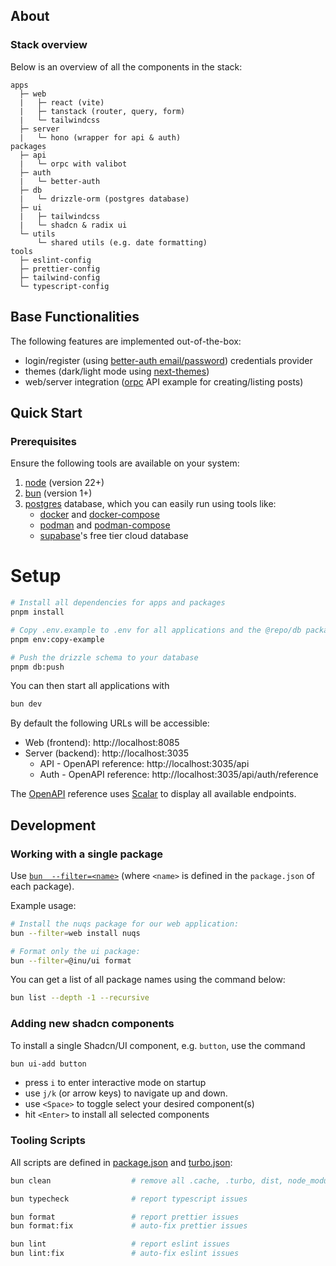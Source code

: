 ## About

### Stack overview

Below is an overview of all the components in the stack:

```
apps
  ├─ web
  |   ├─ react (vite)
  |   ├─ tanstack (router, query, form)
  |   └─ tailwindcss
  ├─ server
  |   └─ hono (wrapper for api & auth)
packages
  ├─ api
  |   └─ orpc with valibot
  ├─ auth
  |   └─ better-auth
  ├─ db
  |   └─ drizzle-orm (postgres database)
  ├─ ui
  |   ├─ tailwindcss
  |   └─ shadcn & radix ui
  └─ utils
      └─ shared utils (e.g. date formatting)
tools
  ├─ eslint-config
  ├─ prettier-config
  ├─ tailwind-config
  └─ typescript-config
```

## Base Functionalities

The following features are implemented out-of-the-box:

- login/register (using [better-auth email/password](https://www.better-auth.com/docs/authentication/email-password)) credentials provider
- themes (dark/light mode using [next-themes](github.com/pacocoursey/next-themes))
- web/server integration ([orpc](https://orpc.unnoq.com/docs/getting-started) API example for creating/listing posts)

## Quick Start

### Prerequisites

Ensure the following tools are available on your system:

1. [node](https://nodejs.org/en/download) (version 22+)
1. [bun](https://bun.com) (version 1+)
1. [postgres](https://www.postgresql.org) database, which you can easily run using tools like:
   - [docker](https://docs.docker.com/engine/install) and [docker-compose](https://docs.docker.com/compose)
   - [podman](https://podman.io/docs/installation) and [podman-compose](https://github.com/containers/podman-compose)
   - [supabase](https://supabase.com)'s free tier cloud database

# Setup

```bash
# Install all dependencies for apps and packages
pnpm install

# Copy .env.example to .env for all applications and the @repo/db package
pnpm env:copy-example

# Push the drizzle schema to your database
pnpm db:push
```

You can then start all applications with

```bash
bun dev
```

By default the following URLs will be accessible:

- Web (frontend): http://localhost:8085
- Server (backend): http://localhost:3035
  - API - OpenAPI reference: http://localhost:3035/api
  - Auth - OpenAPI reference: http://localhost:3035/api/auth/reference

The [OpenAPI](https://www.openapis.org) reference uses [Scalar](https://github.com/scalar/scalar) to display all available endpoints.

## Development

### Working with a single package

Use [`bun  --filter=<name>`](https://bun.com/docs/cli/filter) (where `<name>` is
defined in the `package.json` of each package).

Example usage:

```bash
# Install the nuqs package for our web application:
bun --filter=web install nuqs

# Format only the ui package:
bun --filter=@inu/ui format
```

You can get a list of all package names using the command below:

```bash
bun list --depth -1 --recursive
```

### Adding new shadcn components

To install a single Shadcn/UI component, e.g. `button`, use the command

```bash
bun ui-add button
```

- press `i` to enter interactive mode on startup
- use `j/k` (or arrow keys) to navigate up and down.
- use `<Space>` to toggle select your desired component(s)
- hit `<Enter>` to install all selected components

### Tooling Scripts

All scripts are defined in [package.json](package.json) and
[turbo.json](turbo.json):

```bash
bun clean                  # remove all .cache, .turbo, dist, node_modules

bun typecheck              # report typescript issues

bun format                 # report prettier issues
bun format:fix             # auto-fix prettier issues

bun lint                   # report eslint issues
bun lint:fix               # auto-fix eslint issues
```
